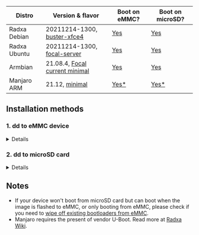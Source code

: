 | Distro | Version & flavor | Boot on eMMC? | Boot on microSD? |
|--------|---------|---------------|------------------|
| Radxa Debian | 20211214-1300, [buster-xfce4](https://github.com/RadxaYuntian/debos-radxa/releases/download/20211214-1310/radxa-zero-debian-buster-xfce4-arm64-20211214-1300-mbr.img.gz) | [Yes](#1-dd-to-eMMC-device) | [Yes](#2-dd-to-microSD-card) |
| Radxa Ubuntu | 20211214-1300, [focal-server](https://github.com/RadxaYuntian/debos-radxa/releases/download/20211214-1310/radxa-zero-ubuntu-focal-server-arm64-20211214-1248-mbr.img.gz) | [Yes](#1-dd-to-eMMC-device) | [Yes](#2-dd-to-microSD-card) |
| Armbian | 21.08.4, [Focal current minimal](https://redirect.armbian.com/radxa-zero/Focal_current_minimal) | [Yes](#1-dd-to-eMMC-device) | [Yes](#2-dd-to-microSD-card) |
| Manjaro ARM | 21.12, [minimal](https://github.com/manjaro-arm/radxa-zero-images/releases/download/21.12/Manjaro-ARM-minimal-radxa-zero-21.12.img.xz) | [Yes*](#1-dd-to-eMMC-device) | [Yes*](#2-dd-to-microSD-card) |

## Installation methods

### 1. dd to eMMC device
<details>
First, boot your Radxa Zero into <a href="https://wiki.radxa.com/Zero/dev/maskrom#Enable_maskrom"><code>maskrom mode</code></a>, then execute the following command:

```
# Install necessary host packages
# Here we assume you are running Ubuntu
sudo apt update
sudo apt install python3-pip
sudo pip3 install pyamlboot
# Download rz-udisk-loader.bin
wget https://dl.radxa.com/zero/images/loader/rz-udisk-loader.bin
# Enable USB Mass Storage mode on the device
sudo boot-g12.py rz-fastboot-loader.bin
# Check which block device is Zero's eMMC
#
# BE VERY CAREFUL OR YOU MIGHT WIPE YOUR OTHER DISK!
#
lsusb
# Pipe your xz image to the device...
xzcat ./your_distro.img.xz | sudo dd of=/dev/sdX bs=128M && sync
```
Unplug and replug the power cable on Radxa Zero. You should now boot into your newly installed distro.
</details>

### 2. dd to microSD card
<details>
First, boot your Radxa Zero into <a href="https://wiki.radxa.com/Zero/dev/maskrom#Enable_maskrom"><code>maskrom mode</code></a>, then execute the following command (only need to be done once before using microSD card for boot media):

```
# Install necessary host packages
# Here we assume you are running Ubuntu
sudo apt update
sudo apt install python3-pip
sudo pip3 install pyamlboot
bash <(curl -s https://raw.githubusercontent.com/corbindavenport/nexus-tools/master/install.sh)
# Download rz-fastboot-loader.bin
wget https://dl.radxa.com/zero/images/loader/rz-fastboot-loader.bin
# Enable factory mode on the device
sudo boot-g12.py rz-fastboot-loader.bin
# Wipe eMMC
# If you want to boot from eMMC again you have to reinstall your distro
sudo fastboot erase 0
sudo fastboot reboot
```
To flash image to your microSD card, insert the card to your computer first, then execute the following command:
```
# Check which block device is the microSD card
#
# BE VERY CAREFUL OR YOU MIGHT WIPE YOUR OTHER DISK!
#
lsusb
# Pipe your xz image to the device...
xzcat ./your_distro.img.xz | sudo dd of=/dev/sdX bs=128M && sync
```
Eject your microSD card and plug it into your Radxa Zero. Unplug and replug the power cable on Radxa Zero. You should now boot into your newly installed distro.
</details>

## Notes

* If your device won't boot from microSD card but can boot when the image is flashed to eMMC, or only booting from eMMC, please check if you need to [wipe off existing bootloaders from eMMC](https://wiki.radxa.com/Zero/install/Boot_Troubleshooting#Modify_bootloader_on_eMMC).
* Manjaro requires the present of vendor U-Boot. Read more at [Radxa Wiki](https://wiki.radxa.com/Zero/install/Boot_Troubleshooting#Common_boot_related_issues).
